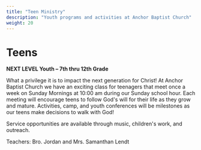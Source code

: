 ```yaml
---
title: "Teen Ministry"
description: "Youth programs and activities at Anchor Baptist Church"
weight: 20
---
```


# Teens

**NEXT LEVEL Youth – 7th thru 12th Grade**

What a privilege it is to impact the next generation for Christ! At Anchor Baptist Church we have an exciting class for teenagers that meet once a week on Sunday Mornings at 10:00 am during our Sunday school hour. Each meeting will encourage teens to follow God's will for their life as they grow and mature. Activities, camp, and youth conferences will be milestones as our teens make decisions to walk with God!

Service opportunities are available through music, children's work, and outreach. 

Teachers: Bro. Jordan and Mrs. Samanthan Lendt 